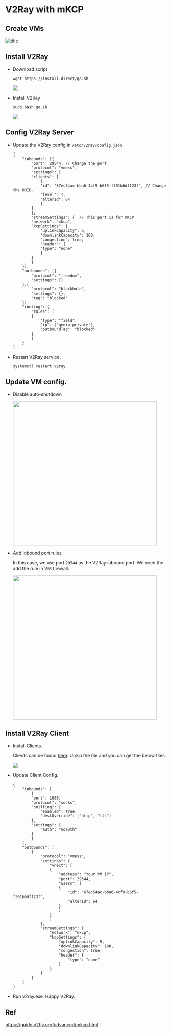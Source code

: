 # V2Ray with mKCP

## Create VMs
![title](./images/create_VM.png)

## Install V2Ray
- Download script

    ```wget https://install.direct/go.sh```

    <img src="./images/V2Ray_Install_1.png"/>


- Install V2Ray

    ```sudo bash go.sh```

    <img src="./images/V2Ray_Install_2.png"/>

## Config V2Ray Server
- Update the V2Ray config in `/etc/v2ray/config.json`

    ```
    {
        "inbounds": [{
            "port": 29544, // Change the port
            "protocol": "vmess",
            "settings": {
            "clients": [
                {
                "id": "67ec54ac-bba6-4cf9-b6f5-f301b6dff23f", // Change the UUID. 
                "level": 1,
                "alterId": 64
                }
            ]
            },
            "streamSettings": {  // This part is for mKCP
            "network": "mkcp",
            "kcpSettings": {
                "uplinkCapacity": 5,
                "downlinkCapacity": 100,
                "congestion": true,
                "header": {
                "type": "none"
                }
            }
            }
        }],
        "outbounds": [{
            "protocol": "freedom",
            "settings": {}
        },{
            "protocol": "blackhole",
            "settings": {},
            "tag": "blocked"
        }],
        "routing": {
            "rules": [
            {
                "type": "field",
                "ip": ["geoip:private"],
                "outboundTag": "blocked"
            }
            ]
        }
    }
    ```

- Restart V2Ray service.

    ```systemctl restart v2ray```

## Update VM config.

- Disable auto-shutdown

    <img src="./images/V2Ray_Install_3.png" width="450"/>

- Add Inbound port rules

    In this case, we use port `29544` as the V2Ray inbound port. We need the add the rule in VM firewall.

    <img src="./images/V2Ray_Install_4.png" width="450"/>

## Install V2Ray Client

- Install Clients.

    Clients can be found [here](https://github.com/v2ray/v2ray-core/releases). Unzip the file and you can get the below files.

    <img src="./images/V2Ray_Install_5.png"/>

- Update Client Config.

    ```
    {
        "inbounds": [
            {
            "port": 1080,
            "protocol": "socks",
            "sniffing": {
                "enabled": true,
                "destOverride": ["http", "tls"]
            },
            "settings": {
                "auth": "noauth"
            }
            }
        ],
        "outbounds": [
            {
                "protocol": "vmess",
                "settings": {
                    "vnext": [
                    {
                        "address": "Your VM IP",
                        "port": 29544,
                        "users": [
                        {
                            "id": "67ec54ac-bba6-4cf9-b6f5-f301b6dff23f",
                            "alterId": 64
                        }
                        ]
                    }
                    ]
                },
                "streamSettings": {
                    "network": "mkcp",
                    "kcpSettings": {
                        "uplinkCapacity": 5,
                        "downlinkCapacity": 100,
                        "congestion": true,
                        "header": {
                            "type": "none"
                        }
                    }
                }
            }
        ]
    }
    ```

- Run v2ray.exe. Happy V2Ray.

## Ref
https://guide.v2fly.org/advanced/mkcp.html

